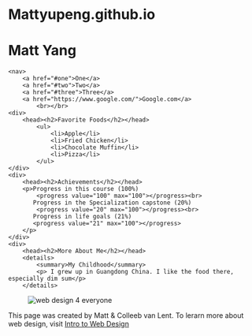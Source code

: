 # Mattyupeng.github.io
<!DOCTYPE html>
<html lang="en">
<head>
    <meta charset="UTF-8">
    <title>IntroWebDesignFinal</title>
</head>
<body>
	<main><p><h1>Matt Yang</h1></big></p></main>
    	
	<nav>
    	<a href="#one">One</a>
    	<a href="#two">Two</a>
    	<a href="#three">Three</a>
    	<a href="https://www.google.com/">Google.com</a>
    		<br></br>
	<div>
    	<head><h2>Favorite Foods</h2></head>
    		<ul>
    			<li>Apple</li>
    			<li>Fried Chicken</li>
    			<li>Chocolate Muffin</li>
    			<li>Pizza</li>
			</ul>
	</div>
	<div>
		<head><h2>Achievements</h2></head>
		<p>Progress in this course (100%) 
			<progress value="100" max="100"></progress><br>
		   Progress in the Specialization capstone (20%)
		    <progress value="20" max="100"></progress><br>
		   Progress in life goals (21%)
		   <progress value="21" max="100"></progress>
		</p>
	</div>
	<div>
		<head><h2>More About Me</h2></head>
		<details>
			<summary>My Childhood</summary>
			<p> I grew up in Guangdong China. I like the food there, especially dim sum</p>
		</details>
</body>
<footer>
	<figure>
		<img src = "http://www.intro-webdesign.com/images/newlogo.png" alt= "web design 4 everyone">
	</figure>
	<p> This page was created by Matt & Colleeb van Lent. To lerarn more about web design, visit <a href="http://www.intro-webdesign.com">Intro to Web Design </a> </p>
</html>
